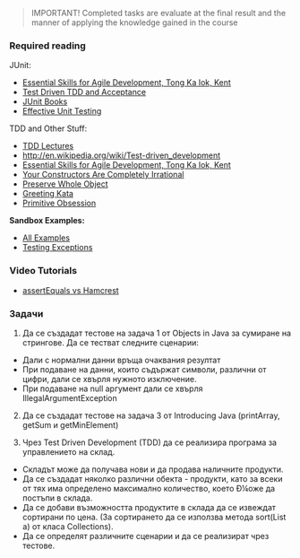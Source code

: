 > IMPORTANT! Completed tasks are evaluate at the final result and the manner of applying the knowledge gained in the  course 

### Required reading  
JUnit: 
   * [Essential Skills for Agile Development, Tong Ka Iok, Kent](https://drive.google.com/file/d/0B9XARH7wTEN4MTB6WjVoNWdiMEk/view?usp=sharing)  
   * [Test Driven TDD and Acceptance](https://drive.google.com/a/clouway.com/file/d/0B9XARH7wTEN4Vm9UVGF5R29UdXM/view?usp=drivesdk)  
   * [JUnit Books](https://drive.google.com/folderview?id=0B9XARH7wTEN4YXVfUjBLenI0Nlk&usp=sharing)  
   * [Effective Unit Testing](https://drive.google.com/file/d/0B9XARH7wTEN4aDluMkFPeHFMM1k/view?usp=sharing)  

TDD and Other Stuff:  
  * [TDD Lectures](http://jbrains.usefedora.com/courses/wbitdd-01/lectures/133270)  
  * http://en.wikipedia.org/wiki/Test-driven_development  
  * [Essential Skills for Agile Development, Tong Ka Iok, Kent](https://drive.google.com/file/d/0B9XARH7wTEN4MTB6WjVoNWdiMEk/view?usp=sharing)  
  * [Your Constructors Are Completely Irrational](http://blog.thecodewhisperer.com/2015/03/23/your-constructors-are-completely-irrational/)
  * [Preserve Whole Object](http://refactoring.com/catalog/preserveWholeObject.html)  
  * [Greeting Kata](https://github.com/testdouble/contributing-tests/wiki/Greeting-Kata)  
  * [Primitive Obsession](http://www.jamesshore.com/Blog/PrimitiveObsession.html)  

**Sandbox Examples:** 
  * [All Examples](https://github.com/mgenov/sandbox)  
  * [Testing Exceptions](https://github.com/mgenov/sandbox/tree/master/src/com/clouway/sandbox/exceptions)  

### Video Tutorials
 * [assertEquals vs Hamcrest](https://drive.google.com/open?id=0B9XARH7wTEN4RkhWdzRGUmtFS2s)  

### Задачи

1. Да се създадат тестове на задача 1 от Objects in Java за сумиране на стрингове. Да се тестват следните сценарии: 
 
  * Дали с нормални данни връща очаквания резултат
  * При подаване на данни, които съдържат символи, различни от цифри, дали се хвърля нужното изключение.
  * При подаване на null аргумент дали се хвърля IllegalArgumentException

2. Да се създадат тестове на задача 3 от Introducing Java (printArray, getSum и getMinElement)

3. Чрез Test Driven Development (TDD) да се реализира програма за управлението на склад.

  * Складът може да получава нови и да продава наличните продукти.
  * Да се създадат няколко различни обекта - продукти, като за всеки от тях има определено максимално количество, което Ð¼оже да постъпи в склада.
  * Да се добави възможността продуктите в склада да се извеждат сортирани по цена. (За сортирането да се използва метода sort(List<T> a) от класа Collections).
  * Да се определят различните сценарии и да се реализират чрез тестове.
